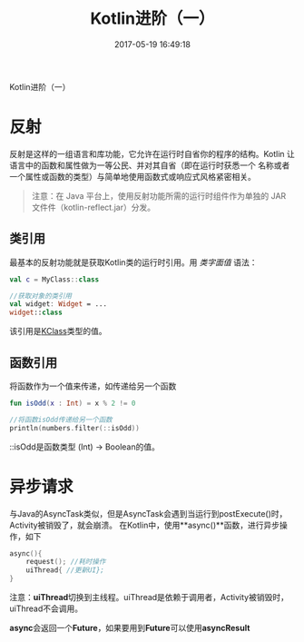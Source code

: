 ﻿---
title: Kotlin进阶（一）
date: 2017-05-19 16:49:18
tags:
- Kotlin
- 进阶
categories: [Kotlin]
---
Kotlin进阶（一）

<!-- more -->

# 反射

反射是这样的一组语言和库功能，它允许在运行时自省你的程序的结构。Kotlin 让语言中的函数和属性做为一等公民、并对其自省（即在运行时获悉一个
名称或者一个属性或函数的类型）与简单地使用函数式或响应式风格紧密相关。

> 注意：在 Java 平台上，使用反射功能所需的运行时组件作为单独的 JAR 文件件（kotlin-reflect.jar）分发。

## 类引用

最基本的反射功能就是获取Kotlin类的运行时引用。用 *类字面值* 语法：
```Kotlin
val c = MyClass::class 

//获取对象的类引用
val widget: Widget = ...
widget::class
```
该引用是[KClass](https://kotlinlang.org/api/latest/jvm/stdlib/kotlin.reflect/-k-class/index.html)类型的值。

## 函数引用

将函数作为一个值来传递，如传递给另一个函数
```Kotlin
fun isOdd(x : Int) = x % 2 != 0

//将函数isOdd传递给另一个函数
println(numbers.filter(::isOdd))
```
::isOdd是函数类型 (Int) -> Boolean的值。

# 异步请求

与Java的AsyncTask类似，但是AsyncTask会遇到当运行到postExecute()时，Activity被销毁了，就会崩溃。
在Kotlin中，使用**async()**函数，进行异步操作，如下
```Kotlin
async(){
	request(); //耗时操作
	uiThread{ //更新UI};
}
```
注意：**uiThread**切换到主线程。uiThread是依赖于调用者，Activity被销毁时，uiThread不会调用。

**async**会返回一个**Future**，如果要用到**Future**可以使用**asyncResult**
